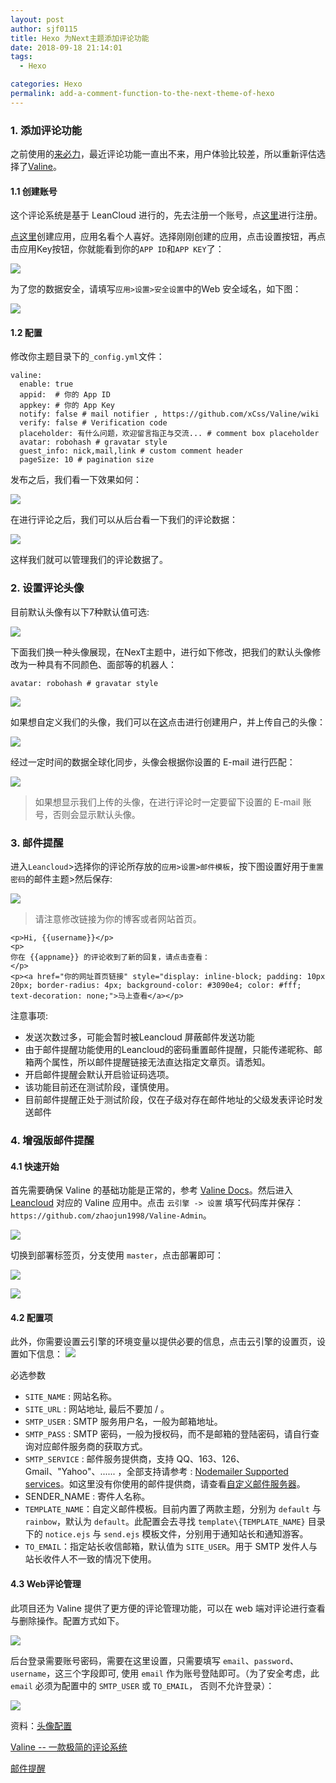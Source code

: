 ```yaml
---
layout: post
author: sjf0115
title: Hexo 为Next主题添加评论功能
date: 2018-09-18 21:14:01
tags:
  - Hexo

categories: Hexo
permalink: add-a-comment-function-to-the-next-theme-of-hexo
---
```


### 1. 添加评论功能

之前使用的[来必力](https://livere.com)，最近评论功能一直出不来，用户体验比较差，所以重新评估选择了[Valine](https://valine.js.org/)。

#### 1.1 创建账号

这个评论系统是基于 LeanCloud 进行的，先去注册一个账号，点[这里](https://leancloud.cn/)进行注册。

[点这里](https://leancloud.cn/dashboard/applist.html#/newapp)创建应用，应用名看个人喜好。选择刚刚创建的应用，点击设置按钮，再点击应用Key按钮，你就能看到你的`APP ID`和`APP KEY`了：

![](https://github.com/sjf0115/PubLearnNotes/blob/master/image/Hexo/add-a-comment-function-to-the-next-theme-of-hexo-1.png?raw=true)

为了您的数据安全，请填写`应用>设置>安全设置`中的Web 安全域名，如下图：

![](https://github.com/sjf0115/PubLearnNotes/blob/master/image/Hexo/add-a-comment-function-to-the-next-theme-of-hexo-2.png?raw=true)

#### 1.2 配置

修改你主题目录下的`_config.yml`文件：
```
valine:
  enable: true
  appid:  # 你的 App ID
  appkey: # 你的 App Key
  notify: false # mail notifier , https://github.com/xCss/Valine/wiki
  verify: false # Verification code
  placeholder: 有什么问题，欢迎留言指正与交流... # comment box placeholder
  avatar: robohash # gravatar style
  guest_info: nick,mail,link # custom comment header
  pageSize: 10 # pagination size
```
发布之后，我们看一下效果如何：

![](https://github.com/sjf0115/PubLearnNotes/blob/master/image/Hexo/add-a-comment-function-to-the-next-theme-of-hexo-3.png?raw=true)

在进行评论之后，我们可以从后台看一下我们的评论数据：

![](https://github.com/sjf0115/PubLearnNotes/blob/master/image/Hexo/add-a-comment-function-to-the-next-theme-of-hexo-7.png?raw=true)

这样我们就可以管理我们的评论数据了。

### 2. 设置评论头像

目前默认头像有以下7种默认值可选:

![](https://github.com/sjf0115/PubLearnNotes/blob/master/image/Hexo/add-a-comment-function-to-the-next-theme-of-hexo-5.png?raw=true)

下面我们换一种头像展现，在NexT主题中，进行如下修改，把我们的默认头像修改为一种具有不同颜色、面部等的机器人：
```
avatar: robohash # gravatar style
```

![](https://github.com/sjf0115/PubLearnNotes/blob/master/image/Hexo/add-a-comment-function-to-the-next-theme-of-hexo-3.png?raw=true)

如果想自定义我们的头像，我们可以在[这](https://cn.gravatar.com)点击进行创建用户，并上传自己的头像：

![](https://github.com/sjf0115/PubLearnNotes/blob/master/image/Hexo/add-a-comment-function-to-the-next-theme-of-hexo-6.png?raw=true)

经过一定时间的数据全球化同步，头像会根据你设置的 E-mail 进行匹配：

![](https://github.com/sjf0115/PubLearnNotes/blob/master/image/Hexo/add-a-comment-function-to-the-next-theme-of-hexo-4.png?raw=true)

> 如果想显示我们上传的头像，在进行评论时一定要留下设置的 E-mail 账号，否则会显示默认头像。

### 3. 邮件提醒

进入`Leancloud`>选择你的评论所存放的`应用>设置>邮件模板`，按下图设置好用于`重置密码`的邮件主题>然后保存:

![](https://github.com/sjf0115/PubLearnNotes/blob/master/image/Hexo/add-a-comment-function-to-the-next-theme-of-hexo-8.png?raw=true)

> 请注意修改链接为你的博客或者网站首页。

```
<p>Hi, {{username}}</p>
<p>
你在 {{appname}} 的评论收到了新的回复，请点击查看：
</p>
<p><a href="你的网址首页链接" style="display: inline-block; padding: 10px 20px; border-radius: 4px; background-color: #3090e4; color: #fff; text-decoration: none;">马上查看</a></p>
```

注意事项:
- 发送次数过多，可能会暂时被Leancloud 屏蔽邮件发送功能
- 由于邮件提醒功能使用的Leancloud的密码重置邮件提醒，只能传递昵称、邮箱两个属性，所以邮件提醒链接无法直达指定文章页。请悉知。
- 开启邮件提醒会默认开启验证码选项。
- 该功能目前还在测试阶段，谨慎使用。
- 目前邮件提醒正处于测试阶段，仅在子级对存在邮件地址的父级发表评论时发送邮件

### 4. 增强版邮件提醒

#### 4.1 快速开始

首先需要确保 Valine 的基础功能是正常的，参考 [Valine Docs](https://valine.js.org/)。然后进入 [Leancloud](https://leancloud.cn/dashboard/applist.html#/apps) 对应的 Valine 应用中。点击 `云引擎 -> 设置` 填写代码库并保存：`https://github.com/zhaojun1998/Valine-Admin`。

![](https://github.com/sjf0115/PubLearnNotes/blob/master/image/Hexo/add-a-comment-function-to-the-next-theme-of-hexo-9.png?raw=true)

切换到部署标签页，分支使用 `master`，点击部署即可：

![](https://github.com/sjf0115/PubLearnNotes/blob/master/image/Hexo/add-a-comment-function-to-the-next-theme-of-hexo-10.png?raw=true)

![](https://github.com/sjf0115/PubLearnNotes/blob/master/image/Hexo/add-a-comment-function-to-the-next-theme-of-hexo-11.png?raw=true)

#### 4.2 配置项

此外，你需要设置云引擎的环境变量以提供必要的信息，点击云引擎的设置页，设置如下信息：
![](https://github.com/sjf0115/PubLearnNotes/blob/master/image/Hexo/add-a-comment-function-to-the-next-theme-of-hexo-12.png?raw=true)

必选参数
- `SITE_NAME` : 网站名称。
- `SITE_URL` : 网站地址, 最后不要加 / 。
- `SMTP_USER` : SMTP 服务用户名，一般为邮箱地址。
- `SMTP_PASS` : SMTP 密码，一般为授权码，而不是邮箱的登陆密码，请自行查询对应邮件服务商的获取方式。
- `SMTP_SERVICE` : 邮件服务提供商，支持 QQ、163、126、Gmail、"Yahoo"、...... ，全部支持请参考 : [Nodemailer Supported services](https://nodemailer.com/smtp/well-known/#supported-services)。如这里没有你使用的邮件提供商，请查看[自定义邮件服务器](https://github.com/zhaojun1998/Valine-Admin/blob/master/%E9%AB%98%E7%BA%A7%E9%85%8D%E7%BD%AE.md#%E8%87%AA%E5%AE%9A%E4%B9%89%E9%82%AE%E4%BB%B6%E6%9C%8D%E5%8A%A1%E5%99%A8)。
- SENDER_NAME : 寄件人名称。
- `TEMPLATE_NAME`：自定义邮件模板。目前内置了两款主题，分别为 `default` 与 `rainbow`，默认为 `default`。此配置会去寻找 `template\{TEMPLATE_NAME}` 目录下的 `notice.ejs` 与 `send.ejs` 模板文件，分别用于通知站长和通知游客。
- `TO_EMAIL`：指定站长收信邮箱，默认值为 `SITE_USER`。用于 SMTP 发件人与站长收件人不一致的情况下使用。

#### 4.3 Web评论管理

此项目还为 Valine 提供了更方便的评论管理功能，可以在 web 端对评论进行查看与删除操作。配置方式如下。

![](https://github.com/sjf0115/PubLearnNotes/blob/master/image/Hexo/add-a-comment-function-to-the-next-theme-of-hexo-13.png?raw=true)

后台登录需要账号密码，需要在这里设置，只需要填写 `email`、`password`、`username`，这三个字段即可, 使用 `email` 作为账号登陆即可。（为了安全考虑，此 `email` 必须为配置中的 `SMTP_USER` 或 `TO_EMAIL`， 否则不允许登录）：

![](https://github.com/sjf0115/PubLearnNotes/blob/master/image/Hexo/add-a-comment-function-to-the-next-theme-of-hexo-14.png?raw=true)


资料：[头像配置](https://valine.js.org/avatar.html)

[Valine -- 一款极简的评论系统](https://ioliu.cn/2017/add-valine-comments-to-your-blog/)

[邮件提醒](https://valine.js.org/notify.html)
